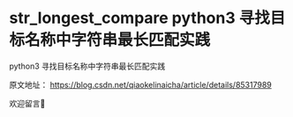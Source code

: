 # str_longest_compare python3 寻找目标名称中字符串最长匹配实践

python3 寻找目标名称中字符串最长匹配实践

原文地址： https://blog.csdn.net/qiaokelinaicha/article/details/85317989

欢迎留言👏

